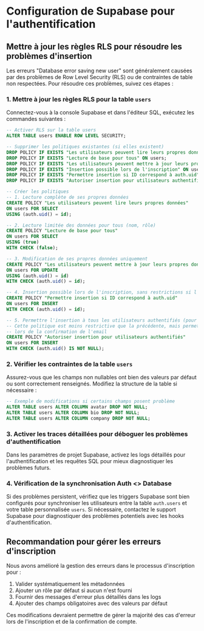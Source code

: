 # Configuration de Supabase pour l'authentification

## Mettre à jour les règles RLS pour résoudre les problèmes d'insertion

Les erreurs "Database error saving new user" sont généralement causées par des problèmes de Row Level Security (RLS) ou de contraintes de table non respectées. Pour résoudre ces problèmes, suivez ces étapes :

### 1. Mettre à jour les règles RLS pour la table `users`

Connectez-vous à la console Supabase et dans l'éditeur SQL, exécutez les commandes suivantes :

```sql
-- Activer RLS sur la table users
ALTER TABLE users ENABLE ROW LEVEL SECURITY;

-- Supprimer les politiques existantes (si elles existent)
DROP POLICY IF EXISTS "Les utilisateurs peuvent lire leurs propres données" ON users;
DROP POLICY IF EXISTS "Lecture de base pour tous" ON users;
DROP POLICY IF EXISTS "Les utilisateurs peuvent mettre à jour leurs propres données" ON users;
DROP POLICY IF EXISTS "Insertion possible lors de l'inscription" ON users;
DROP POLICY IF EXISTS "Permettre insertion si ID correspond à auth.uid" ON users;
DROP POLICY IF EXISTS "Autoriser insertion pour utilisateurs authentifiés" ON users;

-- Créer les politiques
-- 1. Lecture complète de ses propres données
CREATE POLICY "Les utilisateurs peuvent lire leurs propres données"
ON users FOR SELECT
USING (auth.uid() = id);

-- 2. Lecture limitée des données pour tous (nom, rôle)
CREATE POLICY "Lecture de base pour tous"
ON users FOR SELECT
USING (true)
WITH CHECK (false);

-- 3. Modification de ses propres données uniquement
CREATE POLICY "Les utilisateurs peuvent mettre à jour leurs propres données"
ON users FOR UPDATE
USING (auth.uid() = id)
WITH CHECK (auth.uid() = id);

-- 4. Insertion possible lors de l'inscription, sans restrictions si l'ID correspond
CREATE POLICY "Permettre insertion si ID correspond à auth.uid"
ON users FOR INSERT
WITH CHECK (auth.uid() = id);

-- 5. Permettre l'insertion à tous les utilisateurs authentifiés (pour faciliter la confirmation)
-- Cette politique est moins restrictive que la précédente, mais permet de résoudre les problèmes d'insertion
-- lors de la confirmation de l'email
CREATE POLICY "Autoriser insertion pour utilisateurs authentifiés"
ON users FOR INSERT
WITH CHECK (auth.uid() IS NOT NULL);
```

### 2. Vérifier les contraintes de la table `users`

Assurez-vous que les champs non nullables ont bien des valeurs par défaut ou sont correctement renseignés. Modifiez la structure de la table si nécessaire :

```sql
-- Exemple de modifications si certains champs posent problème
ALTER TABLE users ALTER COLUMN avatar DROP NOT NULL;
ALTER TABLE users ALTER COLUMN bio DROP NOT NULL;
ALTER TABLE users ALTER COLUMN company DROP NOT NULL;
```

### 3. Activer les traces détaillées pour déboguer les problèmes d'authentification

Dans les paramètres de projet Supabase, activez les logs détaillés pour l'authentification et les requêtes SQL pour mieux diagnostiquer les problèmes futurs.

### 4. Vérification de la synchronisation Auth <> Database

Si des problèmes persistent, vérifiez que les triggers Supabase sont bien configurés pour synchroniser les utilisateurs entre la table `auth.users` et votre table personnalisée `users`. Si nécessaire, contactez le support Supabase pour diagnostiquer des problèmes potentiels avec les hooks d'authentification.

## Recommandation pour gérer les erreurs d'inscription

Nous avons amélioré la gestion des erreurs dans le processus d'inscription pour :

1. Valider systématiquement les métadonnées
2. Ajouter un rôle par défaut si aucun n'est fourni
3. Fournir des messages d'erreur plus détaillés dans les logs
4. Ajouter des champs obligatoires avec des valeurs par défaut

Ces modifications devraient permettre de gérer la majorité des cas d'erreur lors de l'inscription et de la confirmation de compte.
